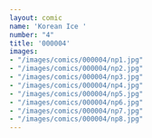 ```yaml
---
layout: comic
name: 'Korean Ice '
number: "4"
title: '000004'
images:
- "/images/comics/000004/np1.jpg"
- "/images/comics/000004/np2.jpg"
- "/images/comics/000004/np3.jpg"
- "/images/comics/000004/np4.jpg"
- "/images/comics/000004/np5.jpg"
- "/images/comics/000004/np6.jpg"
- "/images/comics/000004/np7.jpg"
- "/images/comics/000004/np8.jpg"
---
```

